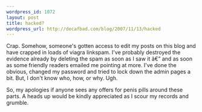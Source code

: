 ```yaml
--- 
wordpress_id: 1072
layout: post
title: hacked?
wordpress_url: http://decafbad.com/blog/2007/11/13/hacked
---
```

Crap.  Somehow, someone's gotten access to edit my posts on this blog and have crapped in loads of viagra linkspam.  I've probably destroyed the evidence already by deleting the spam as soon as I saw it â€” and as soon as some friendly readers emailed me pointing at more.  I've done the obvious, changed my password and tried to lock down the admin pages a bit.  But, I don't know who, how, or why.  Ugh.

So, my apologies if anyone sees any offers for penis pills around these parts.  A heads up would be kindly appreciated as I scour my records and grumble.
